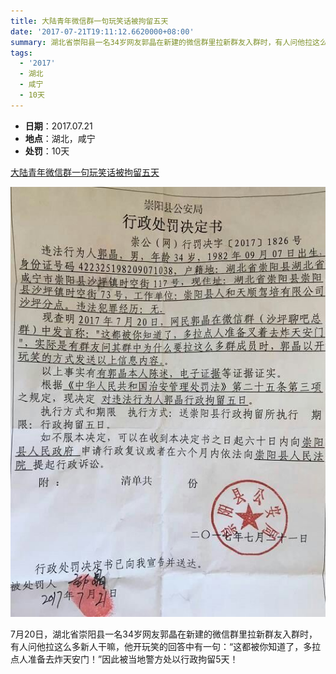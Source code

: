 ```yaml
---
title: 大陆青年微信群一句玩笑话被拘留五天
date: '2017-07-21T19:11:12.6620000+08:00'
summary: 湖北省崇阳县一名34岁网友郭晶在新建的微信群里拉新群友入群时，有人问他拉这么多新人干嘛，他开玩笑的回答中有一句：“这都被你知道了，多拉点人准备去炸天安门！”因此被当地警方处以行政拘留5天！
tags:
  - '2017'
  - 湖北
  - 咸宁
  - 10天
---
```

* **日期**：2017.07.21
* **地点**：湖北，咸宁
* **处罚**：10天

[大陆青年微信群一句玩笑话被拘留五天](https://www.bannedbook.org/bnews/cnnews/20170731/799892.html)

![大陆青年微信群一句玩笑话被拘留五天](/images/uploads/2017-7-21-郭晶处罚.jpg)

7月20日，湖北省崇阳县一名34岁网友郭晶在新建的微信群里拉新群友入群时，有人问他拉这么多新人干嘛，他开玩笑的回答中有一句：“这都被你知道了，多拉点人准备去炸天安门！”因此被当地警方处以行政拘留5天！